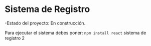 <h1> Sistema de Registro</h1>
-Estado del proyecto: En construcción.

Para ejecutar el sistema debes poner:
``npm install react``
sistema de registro 2
